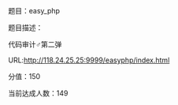 题目：easy_php

题目描述：

代码审计♂第二弹

URL:<http://118.24.25.25:9999/easyphp/index.html>

分值：150

当前达成人数：149

